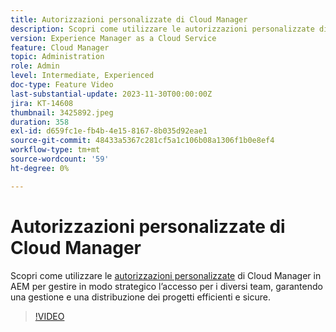 ```yaml
---
title: Autorizzazioni personalizzate di Cloud Manager
description: Scopri come utilizzare le autorizzazioni personalizzate di Cloud Manager in AEM per gestire in modo strategico l’accesso per i diversi team, garantendo gestione e distribuzione dei progetti efficienti e sicure.
version: Experience Manager as a Cloud Service
feature: Cloud Manager
topic: Administration
role: Admin
level: Intermediate, Experienced
doc-type: Feature Video
last-substantial-update: 2023-11-30T00:00:00Z
jira: KT-14608
thumbnail: 3425892.jpeg
duration: 358
exl-id: d659fc1e-fb4b-4e15-8167-8b035d92eae1
source-git-commit: 48433a5367c281cf5a1c106b08a1306f1b0e8ef4
workflow-type: tm+mt
source-wordcount: '59'
ht-degree: 0%

---
```


# Autorizzazioni personalizzate di Cloud Manager

Scopri come utilizzare le [autorizzazioni personalizzate](https://experienceleague.adobe.com/docs/experience-manager-cloud-manager/content/requirements/custom-permissions.html?lang=it) di Cloud Manager in AEM per gestire in modo strategico l’accesso per i diversi team, garantendo una gestione e una distribuzione dei progetti efficienti e sicure.

>[!VIDEO](https://video.tv.adobe.com/v/3425892/?learn=on)

